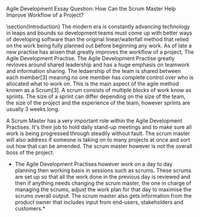 Agile Development Essay Question: How Can the Scrum Master Help Improve Workflow of a Project?

\section{Introduction}
The modern era is constantly advancing technology in leaps and bounds so development teams must come up with better ways of developing software than the original linear/waterfall method that relied on the work being fully planned out before beginning any work. As of late a new practise has arisen that greatly improves the workflow of a project, The Agile Development Practise. The Agile Development Practise greatly revloves around shared leadership and has a huge emphasis on teamwork and information sharing. The ledaership of the team is shared between each member[3] meaning no one member has complete control over who is allocated what to work on. This is the main aspect of the agile method known as a Scrum[3]. A scrum consists of multiple blocks of work know as sprints. The size of a sprint can differ depending on the size of the team, the size of the project and the experience of the team, however sprints are usually 3 weeks long.   

A Scrum Master has a very important role within the Agile Development Practises. It's their job to hold daily stand-up meetings and to make sure all work is being progressed through steadily without fault. The scrum master will also address if someone is taking on to many projects at once and sort out how that can be amended. The scrum master however is not the overall boss of the project.

* The Agile Development Practises however work on a day to day planning then working basis in sessions such as scrums. These scrums are set up so that all the work done in the previous day is reviewed and then if anything needs changing the scrum master, the one in charge of managing the scrums, adjust the work plan for that day to maximise the scrums overall output. The scrum master also gets information from the product owner that includes input from end-users, stakeholders and customers.*
